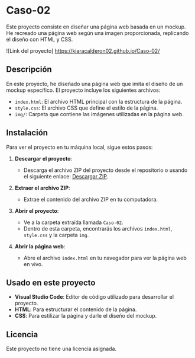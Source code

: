 # Caso-02

Este proyecto consiste en diseñar una página web basada en un mockup. He recreado una página web según una imagen proporcionada, replicando el diseño con HTML y CSS.

![Link del proyecto] https://kiaracalderon02.github.io/Caso-02/

## Descripción

En este proyecto, he diseñado una página web que imita el diseño de un mockup específico. El proyecto incluye los siguientes archivos:

- `index.html`: El archivo HTML principal con la estructura de la página.
- `style.css`: El archivo CSS que define el estilo de la página.
- `img/`: Carpeta que contiene las imágenes utilizadas en la página web.

## Instalación

Para ver el proyecto en tu máquina local, sigue estos pasos:

1. **Descargar el proyecto**:
   - Descarga el archivo ZIP del proyecto desde el repositorio o usando el siguiente enlace: [Descargar ZIP](link-al-zip).
   
2. **Extraer el archivo ZIP**:
   - Extrae el contenido del archivo ZIP en tu computadora.

3. **Abrir el proyecto**:
   - Ve a la carpeta extraída llamada `Caso-02`.
   - Dentro de esta carpeta, encontrarás los archivos `index.html`, `style.css` y la carpeta `img`.

4. **Abrir la página web**:
   - Abre el archivo `index.html` en tu navegador para ver la página web en vivo.

## Usado en este proyecto

- **Visual Studio Code**: Editor de código utilizado para desarrollar el proyecto.
- **HTML**: Para estructurar el contenido de la página.
- **CSS**: Para estilizar la página y darle el diseño del mockup.

## Licencia

Este proyecto no tiene una licencia asignada.
